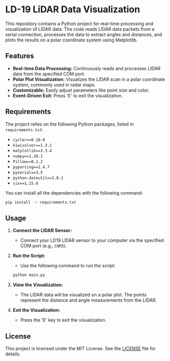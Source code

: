 # LD-19 LiDAR Data Visualization

This repository contains a Python project for real-time processing and visualization of LIDAR data. The code reads LIDAR data packets from a serial connection, processes the data to extract angles and distances, and plots the results on a polar coordinate system using Matplotlib.

## Features

- **Real-time Data Processing:** Continuously reads and processes LIDAR data from the specified COM port.
- **Polar Plot Visualization:** Visualizes the LIDAR scan in a polar coordinate system, commonly used in radar maps.
- **Customizable:** Easily adjust parameters like point size and color.
- **Event-Driven Exit:** Press 'E' to exit the visualization.

## Requirements

The project relies on the following Python packages, listed in `requirements.txt`:

- `cycler==0.10.0`
- `kiwisolver==1.3.1`
- `matplotlib==3.3.4`
- `numpy==1.20.1`
- `Pillow==8.1.2`
- `pyparsing==2.4.7`
- `pyserial==3.5`
- `python-dateutil==2.8.1`
- `six==1.15.0`

You can install all the dependencies with the following command:

```bash
pip install -r requirements.txt
```

## Usage

1. **Connect the LIDAR Sensor:**
   - Connect your LD19 LIDAR sensor to your computer via the specified COM port (e.g., `COM3`).

2. **Run the Script:**
   - Use the following command to run the script:

   ```bash
   python main.py
   ```
3. **View the Visualization:**

    - The LIDAR data will be visualized on a polar plot. The points represent the distance and angle measurements from the LIDAR.

4. **Exit the Visualization:**

    - Press the 'E' key to exit the visualization.

## License

This project is licensed under the MIT License. See the [LICENSE](LICENSE) file for details.
